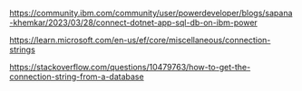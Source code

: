 https://community.ibm.com/community/user/powerdeveloper/blogs/sapana-khemkar/2023/03/28/connect-dotnet-app-sql-db-on-ibm-power

https://learn.microsoft.com/en-us/ef/core/miscellaneous/connection-strings

https://stackoverflow.com/questions/10479763/how-to-get-the-connection-string-from-a-database